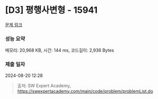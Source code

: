 # [D3] 평행사변형 - 15941 

[문제 링크](https://swexpertacademy.com/main/code/problem/problemDetail.do?contestProbId=AYVgOZEKOpcDFAQK) 

### 성능 요약

메모리: 20,968 KB, 시간: 144 ms, 코드길이: 2,936 Bytes

### 제출 일자

2024-08-20 12:28



> 출처: SW Expert Academy, https://swexpertacademy.com/main/code/problem/problemList.do